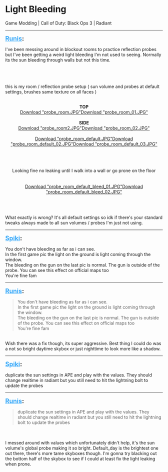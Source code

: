 # Light Bleeding
Game Modding | Call of Duty: Black Ops 3 | Radiant

---
<strong style="font-size: 1.4em;"><span style="text-decoration: underline;text-decoration-color: #34a7f9;"><span style="color:#34a7f9;">Runis</span></span>:</strong>

<p>I&#39;ve been messing around in blockout rooms to practice reflection probes but I&#39;ve been getting a weird light bleeding I&#39;m not used to seeing. Normally its the sun bleeding through walls but not this time.<br /><br /><br /><br /><br />this is my room / reflection probe setup ( sun volume and probes at default settings, brushes same texture on all faces )<br /><br /><p style="text-align:center;"><strong>TOP</strong><br /><a href="{{ '/wiki/threads/assets/a.1123.JPG' | relative_url }}">Download "probe_room.JPG"</a><a href="{{ '/wiki/threads/assets/a.1124.JPG' | relative_url }}">Download "probe_room_01.JPG"</a><br /><br /><strong>SIDE</strong><br /><a href="{{ '/wiki/threads/assets/a.1125.JPG' | relative_url }}">Download "probe_room2.JPG"</a><a href="{{ '/wiki/threads/assets/a.1126.JPG' | relative_url }}">Download "probe_room_02.JPG"</a><br /><br /><a href="{{ '/wiki/threads/assets/a.1127.JPG' | relative_url }}">Download "probe_room_default.JPG"</a><a href="{{ '/wiki/threads/assets/a.1128.JPG' | relative_url }}">Download "probe_room_default_02.JPG"</a><a href="{{ '/wiki/threads/assets/a.1129.JPG' | relative_url }}">Download "probe_room_default_03.JPG"</a><br /><br /><br /><br /><br />Looking fine no leaking until I walk into a wall or go prone on the floor<br /><br /><br /><a href="{{ '/wiki/threads/assets/a.1130.JPG' | relative_url }}">Download "probe_room_default_bleed_01.JPG"</a><a href="{{ '/wiki/threads/assets/a.1131.JPG' | relative_url }}">Download "probe_room_default_bleed_02.JPG"</a></p><br /><br /><br />What exactly is wrong? It&#39;s all default settings so idk if there&#39;s your standard tweaks always made to all sun volumes / probes I&#39;m just not using.</p>

---
<strong style="font-size: 1.4em;"><span style="text-decoration: underline;text-decoration-color: #34a7f9;"><span style="color:#34a7f9;">Spiki</span></span>:</strong>

<p>You don&#39;t have bleeding as far as i can see. <br />In the first game pic the light on the ground is light coming through the window.<br />The bleeding on the gun on the last pic is normal. The gun is outside of the probe. You can see this effect on official maps too<br />You&#39;re fine fam</p>

---
<strong style="font-size: 1.4em;"><span style="text-decoration: underline;text-decoration-color: #34a7f9;"><span style="color:#34a7f9;">Runis</span></span>:</strong>

<p><blockquote>You don&#39;t have bleeding as far as i can see.<br />In the first game pic the light on the ground is light coming through the window.<br />The bleeding on the gun on the last pic is normal. The gun is outside of the probe. You can see this effect on official maps too<br />You&#39;re fine fam<br /></blockquote><br />Wish there was a fix though, its super aggressive. Best thing I could do was a not so bright daytime skybox or just nighttime to look more like a shadow.</p>

---
<strong style="font-size: 1.4em;"><span style="text-decoration: underline;text-decoration-color: #34a7f9;"><span style="color:#34a7f9;">Spiki</span></span>:</strong>

<p>duplicate the sun settings in APE and play with the values. They should change realtime in  radiant but you still need to hit the lightning bolt to update the probes</p>

---
<strong style="font-size: 1.4em;"><span style="text-decoration: underline;text-decoration-color: #34a7f9;"><span style="color:#34a7f9;">Runis</span></span>:</strong>

<p><blockquote>duplicate the sun settings in APE and play with the values. They should change realtime in  radiant but you still need to hit the lightning bolt to update the probes<br /></blockquote><br /><br />I messed around with values which unfortunately didn&#39;t help, it&#39;s the sun volume&#39;s global probe making it so bright. Default_day is the brightest one out there, there&#39;s more tame skyboxes though. I&#39;m gonna try blacking out the bottom half of the skybox to see if I could at least fix the light leaking when prone.</p>
